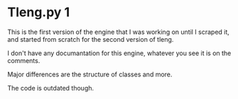 # Tleng.py 1

This is the first version of the engine that I was working on until I scraped it, and started from scratch for the second version of tleng.

I don't have any documantation for this engine, whatever you see it is on the comments.

Major differences are the structure of classes and more.

The code is outdated though.
